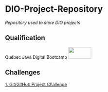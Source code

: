 # DIO-Project-Repository
*Repository used to store DIO projects*

## Qualification
[Québec Java Digital Bootcamp](https://web.dio.me/track/quebec-java-digital) <img src="https://images.assetsdelivery.com/compings_v2/roxanabalint/roxanabalint1310/roxanabalint131000294.jpg" width="75" height="37.5">

## Challenges
[1. Git/GitHub Project Challenge](https://github.com/msc6272/DIO-Project-Repository) <img src="https://icon-library.com/images/completed-icon/completed-icon-6.jpg" width="15" height="15">


<!--
In Progress: <img src="https://images.assetsdelivery.com/compings_v2/roxanabalint/roxanabalint1310/roxanabalint131000294.jpg" width="75" height="37.5">
Not completed: 
Completed: <img src="https://icon-library.com/images/completed-icon/completed-icon-6.jpg" width="15" height="15">
-->

